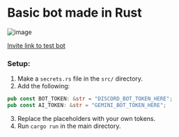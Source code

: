 # Basic bot made in Rust

![image](https://github.com/user-attachments/assets/71a36e81-15e1-4c63-b770-1349f67dd0fb)

[Invite link to test bot](https://discord.com/oauth2/authorize?client_id=1271303422049652776)

### Setup:
1. Make a `secrets.rs` file in the `src/` directory.
2. Add the following:
```rs
pub const BOT_TOKEN: &str = "DISCORD_BOT_TOKEN_HERE";
pub const AI_TOKEN: &str = "GEMINI_BOT_TOKEN_HERE";
```
3. Replace the placeholders with your own tokens.
4. Run `cargo run` in the main directory.
